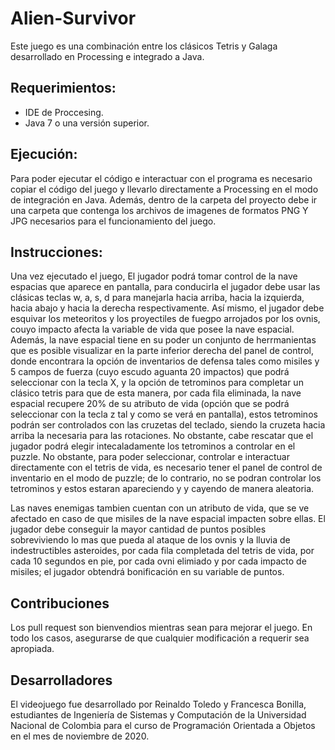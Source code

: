 #  Alien-Survivor

Este juego es una combinación entre los clásicos Tetris y Galaga desarrollado en Processing e integrado a Java.


## Requerimientos:

 - IDE de Proccesing. 
 - Java 7 o una versión superior.

## Ejecución:

Para poder ejecutar el código e interactuar con el programa es necesario copiar el código del juego y llevarlo directamente a Processing en el modo de integración en Java.
Además, dentro de la carpeta del proyecto debe ir una carpeta que contenga los archivos de imagenes de formatos PNG Y JPG necesarios para el funcionamiento del juego.

## Instrucciones:

Una vez ejecutado el juego, El jugador podrá tomar control de la nave espacias que aparece en pantalla, para conducirla el jugador debe usar las clásicas teclas w, a, s, d para manejarla hacia arriba, hacia la izquierda, hacia abajo y hacia la derecha respectivamente. Así mismo, el jugador debe esquivar los meteoritos y los proyectiles de fuegpo arrojados por los ovnis, couyo impacto afecta la variable de vida que posee la nave espacial. Además, la nave espacial tiene en su poder un conjunto de herrmanientas que es posible visualizar en la parte inferior derecha del panel de control, donde encontrara la opción de inventarios de defensa tales como misiles y 5 campos de fuerza (cuyo escudo aguanta 20 impactos) que podrá seleccionar con la tecla X, y la opción de tetrominos para completar un clásico tetris para que de esta manera, por cada fila eliminada, la nave espacial recupere 20% de su atributo de vida (opción que se podrá seleccionar con la tecla z tal y como se verá en pantalla), estos tetrominos podrán ser controlados con las cruzetas del teclado, siendo la cruzeta hacia arriba la necesaria para las rotaciones. No obstante, cabe rescatar que el jugador podrá elegir intecaladamente los tetrominos a controlar en el puzzle. No obstante, para poder seleccionar, controlar e interactuar directamente con el tetris de vida, es necesario tener el panel de control de inventario en el modo de puzzle; de lo contrario, no se podran controlar los tetrominos y estos estaran apareciendo y y cayendo de manera aleatoria.

Las naves enemigas tambien cuentan con un atributo de vida, que se ve afectado en caso de que misiles de la nave espacial impacten sobre ellas.
El jugador debe conseguir la mayor cantidad de puntos posibles sobreviviendo lo mas que pueda al ataque de los ovnis y la lluvia de indestructibles asteroides, por cada fila completada del tetris de vida, por cada 10 segundos en pie, por cada ovni elimiado y por cada impacto de misiles; el jugador obtendrá bonificación en su variable de puntos.

## Contribuciones
Los pull request son bienvendios mientras sean para mejorar el juego.
En todo los casos, asegurarse de que cualquier modificación a requerir sea apropiada.

## Desarrolladores
El videojuego fue desarrollado por Reinaldo Toledo y Francesca Bonilla, estudiantes de Ingeniería de Sistemas y Computación de la Universidad Nacional de Colombia para el curso de Programación Orientada a Objetos en el mes de noviembre de 2020.

